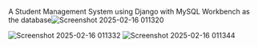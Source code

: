 A Student Management System using Django with MySQL Workbench as the database![Screenshot 2025-02-16 011320](https://github.com/user-attachments/assets/2f3fe267-9624-4558-b0fd-fd18e9ae4738)

![Screenshot 2025-02-16 011332](https://github.com/user-attachments/assets/6f8d05a8-7e41-47ed-ae65-a53819372869)
![Screenshot 2025-02-16 011344](https://github.com/user-attachments/assets/2d7aaaf5-2c37-40a2-b782-7fa330926260)

